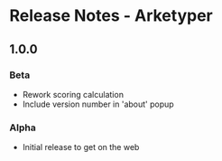 # Release Notes - Arketyper

## 1.0.0  

### Beta
- Rework scoring calculation
- Include version number in 'about' popup

### Alpha
- Initial release to get on the web 